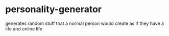# personality-generator
generates random stuff that a normal person would create as if they have a life and online life
